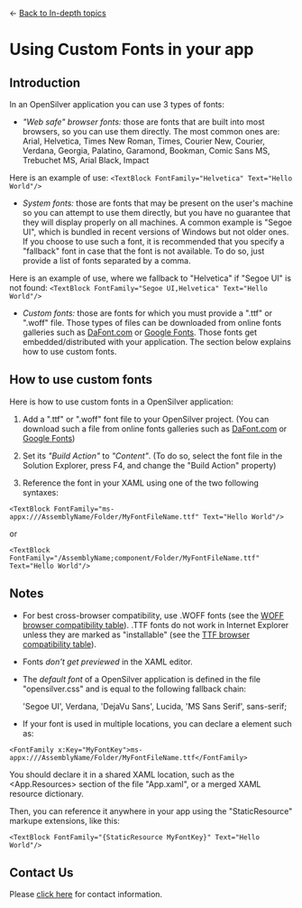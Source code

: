 ← [Back to In-depth topics](/docs/9/92)
# Using Custom Fonts in your app

## Introduction
In an OpenSilver application you can use 3 types of fonts:

* *"Web safe" browser fonts:* those are fonts that are built into most browsers, so you can use them directly. The most common ones are: Arial, Helvetica, Times New Roman, Times, Courier New, Courier, Verdana, Georgia, Palatino, Garamond, Bookman, Comic Sans MS, Trebuchet MS, Arial Black, Impact

Here is an example of use:
`<TextBlock FontFamily="Helvetica" Text="Hello World"/>`

* *System fonts:* those are fonts that may be present on the user's machine so you can attempt to use them directly, but you have no guarantee that they will display properly on all machines. A common example is "Segoe UI", which is bundled in recent versions of Windows but not older ones. If you choose to use such a font, it is recommended that you specify a "fallback" font in case that the font is not available. To do so, just provide a list of fonts separated by a comma.

Here is an example of use, where we fallback to "Helvetica" if "Segoe UI" is not found:
`<TextBlock FontFamily="Segoe UI,Helvetica" Text="Hello World"/>`

* *Custom fonts:* those are fonts for which you must provide a ".ttf" or ".woff" file. Those types of files can be downloaded from online fonts galleries such as [DaFont.com](https://www.dafont.com/fr/) or [Google Fonts](https://fonts.google.com/). Those fonts get embedded/distributed with your application. The section below explains how to use custom fonts.


## How to use custom fonts
Here is how to use custom fonts in a OpenSilver application:

1. Add a ".ttf" or ".woff" font file to your OpenSilver project. (You can download such a file from online fonts galleries such as [DaFont.com](https://www.dafont.com/fr/) or [Google Fonts](https://fonts.google.com/))

2. Set its *"Build Action"* to *"Content"*. (To do so, select the font file in the Solution Explorer, press F4, and change the "Build Action" property)

3. Reference the font in your XAML using one of the two following syntaxes:

`<TextBlock FontFamily="ms-appx:///AssemblyName/Folder/MyFontFileName.ttf" Text="Hello World"/>`

or

`<TextBlock FontFamily="/AssemblyName;component/Folder/MyFontFileName.ttf" Text="Hello World"/>`



## Notes
* For best cross-browser compatibility, use .WOFF fonts (see the [WOFF browser compatibility table](https://caniuse.com/#feat=woff)).
.TTF fonts do not work in Internet Explorer unless they are marked as "installable" (see the [TTF browser compatibility table](https://caniuse.com/#feat=ttf)).

* Fonts *don't get previewed* in the XAML editor.

* The *default font* of a OpenSilver application is defined in the file "opensilver.css" and is equal to the following fallback chain:

   'Segoe UI', Verdana, 'DejaVu Sans', Lucida, 'MS Sans Serif', sans-serif;

* If your font is used in multiple locations, you can declare a <FontFamily> element such as:

`<FontFamily x:Key="MyFontKey">ms-appx:///AssemblyName/Folder/MyFontFileName.ttf</FontFamily>`

You should declare it in a shared XAML location, such as the <App.Resources> section of the file "App.xaml", or a merged XAML resource dictionary.

Then, you can reference it anywhere in your app using the "StaticResource" markupe extensions, like this:

`<TextBlock FontFamily="{StaticResource MyFontKey}" Text="Hello World"/>`

## Contact Us
Please [click here](https://opensilver.net/contact.aspx) for contact information.